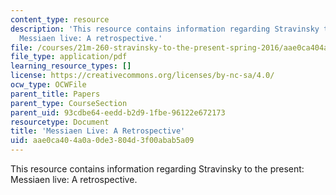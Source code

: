 ```yaml
---
content_type: resource
description: 'This resource contains information regarding Stravinsky to the present:
  Messiaen live: A retrospective.'
file: /courses/21m-260-stravinsky-to-the-present-spring-2016/aae0ca404a0a0de3804d3f00abab5a09_MIT21M_260S16_MessaienLive.pdf
file_type: application/pdf
learning_resource_types: []
license: https://creativecommons.org/licenses/by-nc-sa/4.0/
ocw_type: OCWFile
parent_title: Papers
parent_type: CourseSection
parent_uid: 93cdbe64-eedd-b2d9-1fbe-96122e672173
resourcetype: Document
title: 'Messiaen Live: A Retrospective'
uid: aae0ca40-4a0a-0de3-804d-3f00abab5a09
---
```

This resource contains information regarding Stravinsky to the present: Messiaen live: A retrospective.
